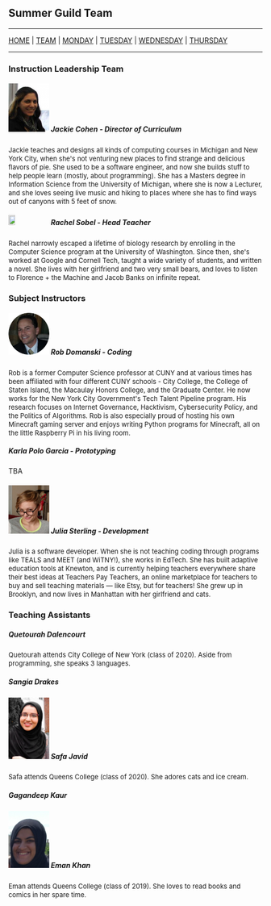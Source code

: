 ## Summer Guild Team

---

[HOME](https://witny-summer-guild-2018.github.io/) |
[TEAM](instructors.md) |
[MONDAY](https://witny-summer-guild-2018.github.io/monday) |
[TUESDAY](https://witny-summer-guild-2018.github.io/tuesday) |
[WEDNESDAY](https://witny-summer-guild-2018.github.io/wednesday) |
[THURSDAY](https://witny-summer-guild-2018.github.io/thursday)

---

### Instruction Leadership Team

##### <img width='16%' height='16%' src="/imgs/mepic_crop2_headshot.png"> Jackie Cohen - *Director of Curriculum*
<div class="bio"> <font size="2">Jackie teaches and designs all kinds of computing courses in Michigan and New York City, when she's not venturing new places to find strange and delicious flavors of pie. She used to be a software engineer, and now she builds stuff to help people learn (mostly, about programming). She has a Masters degree in Information Science from the University of Michigan, where she is now a Lecturer, and she loves seeing live music and hiking to places where she has to find ways out of canyons with 5 feet of snow.</font> </div>

##### <img width='16%' height='16%' src="/imgs/rachelsobel.png"> Rachel Sobel - *Head Teacher*
<div class="bio"><font size="2">Rachel narrowly escaped a lifetime of biology research by enrolling in the Computer Science program at the University of Washington. Since then, she's worked at Google and Cornell Tech, taught a wide variety of students, and written a novel. She lives with her girlfriend and two very small bears, and loves to listen to Florence + the Machine and Jacob Banks on infinite repeat.</font></div>

### Subject Instructors

##### <img width='16%' height='16%' src="/imgs/RobPic.png"> Rob Domanski - *Coding*
<div class="bio"><font size="2">Rob is a former Computer Science professor at CUNY and at various times has been affiliated with four different CUNY schools ​- City College, the College of Staten Island, the Macaulay Honors College, and the Graduate Center.  He now works for the New York City Government's Tech Talent Pipeline program.  His research focuses on Internet Governance, Hacktivism, Cybersecurity Policy, and the Politics of Algorithms.  Rob is also especially proud of hosting his own Minecraft gaming server and enjoys writing Python programs for Minecraft, all on the little Raspberry Pi in his living room.</font></div>

##### Karla Polo Garcia - *Prototyping*

TBA

##### <img width='16%' height='16%' src="/imgs/juliaphoto.jpg"> Julia Sterling - *Development*
<div class="bio"><font size="2">Julia is a software developer. When she is not teaching coding through programs like TEALS and MEET (and WiTNY!), she works in EdTech. She has built adaptive education tools at Knewton, and is currently helping teachers everywhere share their best ideas at Teachers Pay Teachers, an online marketplace for teachers to buy and sell teaching materials — like Etsy, but for teachers! She grew up in Brooklyn, and now lives in Manhattan with her girlfriend and cats.</font></div>

### Teaching Assistants

##### Quetourah Dalencourt
<div class="bio"><font size="2">Quetourah attends City College of New York (class of 2020). Aside from programming, she speaks 3 languages.</font></div>

##### Sangia Drakes

##### <img width='16%' height='16%' src="/imgs/safajavid.jpeg"> Safa Javid
<div class="bio"><font size="2">Safa attends Queens College (class of 2020). She adores cats and ice cream.</font></div>

##### Gagandeep Kaur

##### <img width='16%' height='16%' src="/imgs/emankhan.jpeg"> Eman Khan
<div class="bio"><font size="2">Eman attends Queens College (class of 2019). She loves to read books and comics in her spare time.</font></div>
